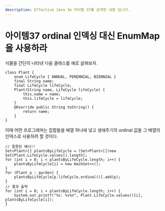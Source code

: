 ```yaml
---
description: Effective Java 3e 아이템 37를 요약한 내용 입니다.
---
```


# 아이템37 ordinal 인덱싱 대신 EnumMap을 사용하라

식물을 간단히 나타낸 다음 클래스를 예로 살펴보자.

```text
class Plant {
    enum LifeCycle { ANNUAL, PERENNIAL, BIENNIAL }
    final String name;
    final LifeCycle lifeCycle;
    Plant(String name, LifeCycle lifeCycle) {
        this.name = name;
        this.lifeCycle = lifeCycle;
    }
    @Override public String toString() {
        return name;
    }
}
```

이때 어떤 프로그래머는 집합들을 배열 하나에 넣고 생애주기의 ordinal 값을 그 배열의 인덱스로 사용하려 할 것이다.

```text
// 잘못된 예시!!
Set<Plant>[] plantsByLifeCycle = (Set<Plant>[])new Set[Plant.LifeCycle.values().length];
for (int i = 0; i < plantsByLifeCycle.length; i++) {
    plantsByLifeCycle[i] = new HashSet<>();
}
for (Plant p : garden) {
    plantsByLifeCycle[p.lifeCycle.ordinal()].add(p);
}
// 결과 출력
for (int i = 0; i < plantsByLifeCycle.length; i++) {
    System.out.printf("%s: %s%n", Plant.LifeCycle.values()[i], plantsByLifeCycle[i]);
}
```

